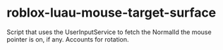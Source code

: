 # roblox-luau-mouse-target-surface
Script that uses the UserInputService to fetch the NormalId the mouse pointer is on, if any. Accounts for rotation.
